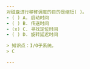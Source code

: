 ```yaml
---
对磁盘进行移臂调度的目的是缩短( )。
- ( ) A. 启动时间 
- ( ) B. 传送时间 
- (x) C. 寻找定位时间 
- ( ) D. 旋转延迟时间

> 知识点：I/O子系统。
> C

---
```

